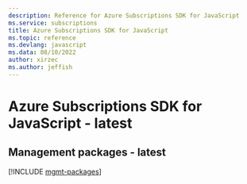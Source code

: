 ```yaml
---
description: Reference for Azure Subscriptions SDK for JavaScript
ms.service: subscriptions
title: Azure Subscriptions SDK for JavaScript
ms.topic: reference
ms.devlang: javascript
ms.data: 08/10/2022
author: xirzec
ms.author: jeffish
---
```

# Azure Subscriptions SDK for JavaScript - latest

## Management packages - latest
[!INCLUDE [mgmt-packages](subscriptions-mgmt-index.md)]
